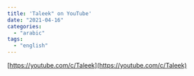 ```yaml
---
title: 'Taleek" on YouTube'
date: "2021-04-16"
categories:
  - "arabic"
tags:
  - "english"
---
```


[https://youtube.com/c/Taleek](https://youtube.com/c/Taleek)
